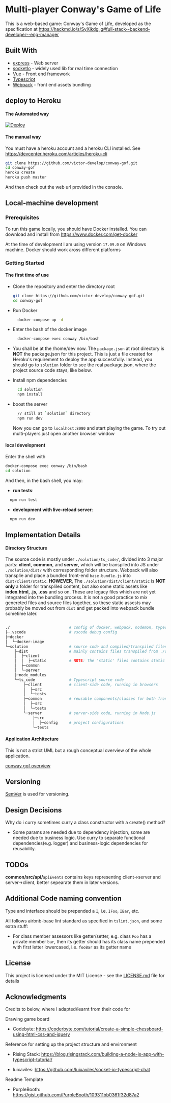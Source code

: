 # Multi-player Conway's Game of Life

This is a web-based game: Conway's Game of Life, developed as the specification at https://hackmd.io/s/SyXikdg_g#full-stack--backend-developer--eng-manager

## Built With

* [express](https://expressjs.com/) - Web server
* [socketIo](https://socket.io/) - widely used lib for real time connection
* [Vue](https://vuejs.org/) - Front end framework
* [Typescript](https://www.typescriptlang.org/index.html)
* [Webpack](https://webpack.js.org/) - front end assets bundling

## deploy to Heroku

#### The Automated way

[![Deploy](https://www.herokucdn.com/deploy/button.svg)](https://heroku.com/deploy)

#### The manual way

You must have a heroku account and a heroku CLI installed. See https://devcenter.heroku.com/articles/heroku-cli

```sh
git clone https://github.com/victor-develop/conway-gof.git
cd conway-gof
heroku create
heroku push master
```
And then check out the web url provided in the console.

## Local-machine development

### Prerequisites

To run this game locally, you should have Docker installed. You can download and install from https://www.docker.com/get-docker

At the time of development I am using version `17.09.0` on Windows machine. Docker should work aross different platforms


### Getting Started

#### The first time of use

- Clone the repository and enter the directory root

  ```sh
  git clone https://github.com/victor-develop/conway-gof.git
  cd conway-gof
  ```
- Run Docker

  ```sh
    docker-compose up -d
  ```
- Enter the bash of the docker image

  ```sh
    docker-compose exec conway /bin/bash
  ```
- You shall be at the /home/dev now. The `package.json` at root directory is __NOT__ the package.json for this project. This is just a file created for Heroku's requirement to deploy the app successfully. Instead, you should go to `solution` folder to see the real package.json, where the project source code stays, like below.

- Install npm dependencies

  ```sh
    cd solution
    npm install
  ```
- boost the server

  ```sh
    // still at `solution` directory
    npm run dev
  ```

  Now you can go to `localhost:8080` and start playing the game. To try out multi-players just open another browser window

#### local development
Enter the shell with

```sh
docker-compose exec conway /bin/bash
cd solution
```
And then, in the bash shell, you may:
 - __run tests__: 

  ```sh
    npm run test
  ```
 - __development with live-reload server__: 
 
  ```sh
    npm run dev
  ```


## Implementation Details

#### Directory Structure

The source code is mostly under `./solution/ts_code/`, divided into 3 major parts: __client__, __common__, and __server__, which will be transpiled into JS under `./solution/dist/` with corresponding folder structure. Webpack will also transplie and place a bundled front-end `base.bundle.js` into `dist/client/static`.  __HOWEVER__, The `./solution/dist/client/static` is __NOT only__ a folder for transpliled content, but also some static assets like __index.html, .js, .css__ and so on. These are legacy files which are not yet integrated into the bundling process. It is not a good practice to mix genereted files and source files together, so these static assests may probably be moved out from `dist` and get packed into webpack bundle sometime later.

```sh

./                          # config of docker, webpack, nodemon, typescript, tslint, etc.
├─.vscode                   # vscode debug config
├─docker
│  └─docker-image
└─solution                  # source code and compiled/transpiled files
    ├─dist                  # mainly contains files transpiled from ./solution/ts_code
    │  ├─client
    │  │  ├─static          # NOTE: The 'static' files contains static content which need not transpliling
    │  ├─common
    │  └─server
    ├─node_modules
    └─ts_code               # Typescript source code
        ├─client            # client-side code, running in browsers
        │  ├─src
        │  └─tests
        ├─common            # reusable components/classes for both front and back ends
        │  ├─src
        │  └─tests
        └─server            # server-side code, running in Node.js
            ├─src
            │  ├─config     # project configurations
            └─tests

```

#### Application Architecture

This is not a strict UML but a rough conceptual overview of the whole application.

[conway gof overview](https://www.draw.io/?lightbox=1&target=blank&highlight=000000&edit=_blank&layers=1&nav=1&title=conway-gof-overview#R7Vttc9o4EP41fCxjW7aBj4EmuczkJjdD59p%2BVGxh1NgWI8u89NefZEtgIzmlCYZLR8wkWLuykPbZZ70rwQDMsu09havl3yRG6cBz4u0AfB54njsKff4mJLtaMvHCWpBQHMtOB8Ec%2F0RS6EhpiWNUtDoyQlKGV21hRPIcRawlg5SSTbvbgqTtT13BBGmCeQRTXfoVx2wppW44OSj%2BQjhZqo8OA6%2FWPMPoJaGkzOUHDjywqF61OoNqMLnSYgljsmmIwO0AzCghrL7KtjOUCuMqu9X33XVo9xOnKGen3OCB%2Bo41TEukplxNjO2UNarlIHGDMwDTzRIzNF%2FBSGg3HH8uW7Is5S2XX%2B4XJPoWjJIXNCMpodVQwKlee40yLl%2F2dIHTtNHzrnpxeUJhjPlqlC4nORLdSc7uYIZT4WKPZYRjyGc9I3lBUqWXjuWGsn00hG4rab41ogxtGyJpu3tEMsTojndRWoWjdPTAkUNsGm7jAWnkZdNllK9D6avJfvADXPxCItYB99iid0b0vLGjoef7jgG8sft%2B8EINu1kqTKUhyFfDjmBqIaNs2oBAimCKk5w3Iz4s4vKpsA3mce5GKjIcx5XBTX7R9pyWa%2Fxf8ANt%2FHwDfgb4vDNQz8A8cNMB4MGQrqXgEYR%2Bm4JgbAqgBgzDM2AIfA0qFPNEQDblKts0aCCFtph9E%2BJhIFvfpeYHYmwnjQdLRriIULYkCclh%2BkjIysjjbnjdnvEqSEkjaQGZ4jBIE6T4Iu0kjPMqqBSlkOF1O4t6D0KTbpbNGWTIUu10qnmjE6gG%2BqJa0BPVuD3orqESze9ygI9MQ9cz8DC4Fg%2FVbNpEvIcZullhS8LTSeh7V3zeuYZwasuFk7ELRkfppqFc4IvWsTtLuaCcogHeHFE%2Bew1CWy90ATi%2BXr2wn60WQW34fDuCly0Xwp5ymI%2Bcp6hHSCtPGV0rT1GzabCsQIznKCJU4shy7Te4NvJO4JopXJ6Da6rkbAD5b2nh%2B61yrw1f4OkPO1cx9ezwBXqyQqIXxB6IMIXdJntn2WAGsy8ujrrAfLIYvj2eGjHsLZ7ak6L3YDee%2FLr088O%2BSj9gPGwQtcOUQBpbEp4O5MQ9SmqcCwZSoO%2B%2FzEiWkVxD0JbwXfg57QfhJUt431jCP9S9LAVPPvJz%2FCty0NcrxOFw%2BMSWYiMthJmAJn8uVtVaw1SwMMZrfpmIy8%2BQCZN9oTAvFt138Ek0bjKM8%2FT8A0Ws6Or%2FpzmT258zucc7QiZn6utUyx9pWNlTrdd2i3xZ1jd3i8DVdot8fZPh4XbN5z8tiz%2BPhBdMqi65UwT06rTC8DbDjGdAwAL5diAvWqL64%2F6DqR%2FuBUL7yRk63j7A%2FoMo5rMWWfPHD7SBHmj98GqBVt8OfHgkSWI4vLTsfCVxvubpl69%2FX%2FW5zHdQL14thKdDaIywfaWrgf5lf26ADRQTrE%2BiHbLg%2Fx7xQlx%2F4n9Pa3FwhjYayHaHorMiCVoIu6Zvibjn2aLgzcNPRSpd4wc54PY%2F)

## Versioning

  [SemVer](http://semver.org/) is used for versioning. 

## Design Decisions

Why do i curry sometimes curry a class constructor with a create() method?
 - Some params are needed due to dependency injection, some are needed due to business logic. Use curry to separate functional dependencies(e.g. logger) and business-logic dependencies for reusability.

## TODOs

__common/src/api/__`apiEvents` contains keys representing client->server and server->client, better sepearate them in later versions.

## Additional Code naming convention

Type and interface should be prepended a `I`, i.e. `IFoo`, `IBar`, etc.

All follows airbnb-base lint standard as specified in `tslint.json`, and some extra stuff:

 - For class member assessors like getter/setter, e.g. class `Foo` has a private member `bar`, then its getter should has its class name prepended with first letter lowercased, i.e. `fooBar` as its getter name

## License

This project is licensed under the MIT License - see the [LICENSE.md](LICENSE.md) file for details

## Acknowledgments

Credits to below, where I adapted/learnt from their code for

Drawing game board
 - Codebyte: https://coderbyte.com/tutorial/create-a-simple-chessboard-using-html-css-and-jquery

Reference for setting up the project structure and environment
* Rising Stack: https://blog.risingstack.com/building-a-node-js-app-with-typescript-tutorial/

* luixaviles: 
https://github.com/luixaviles/socket-io-typescript-chat

Readme Template
* PurpleBooth: https://gist.github.com/PurpleBooth/109311bb0361f32d87a2